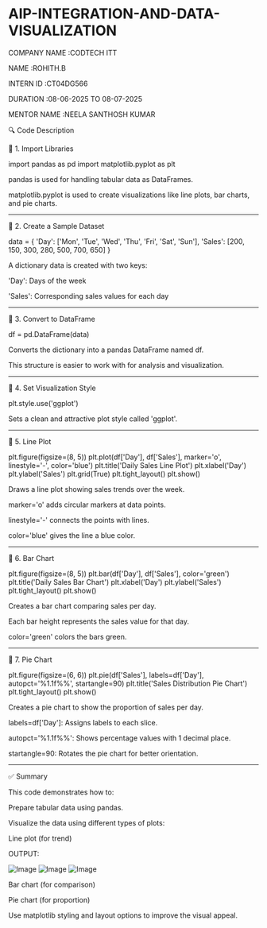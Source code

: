 # AIP-INTEGRATION-AND-DATA-VISUALIZATION

COMPANY NAME  :CODTECH ITT

NAME          :ROHITH.B

INTERN ID     :CT04DG566

DURATION      :08-06-2025 TO 08-07-2025

MENTOR NAME   :NEELA SANTHOSH KUMAR

🔍 Code Description

🔹 1. Import Libraries

import pandas as pd
import matplotlib.pyplot as plt

pandas is used for handling tabular data as DataFrames.

matplotlib.pyplot is used to create visualizations like line plots, bar charts, and pie charts.



---

🔹 2. Create a Sample Dataset

data = {
    'Day': ['Mon', 'Tue', 'Wed', 'Thu', 'Fri', 'Sat', 'Sun'],
    'Sales': [200, 150, 300, 280, 500, 700, 650]
}

A dictionary data is created with two keys:

'Day': Days of the week

'Sales': Corresponding sales values for each day




---

🔹 3. Convert to DataFrame

df = pd.DataFrame(data)

Converts the dictionary into a pandas DataFrame named df.

This structure is easier to work with for analysis and visualization.



---

🔹 4. Set Visualization Style

plt.style.use('ggplot')

Sets a clean and attractive plot style called 'ggplot'.



---

🔹 5. Line Plot

plt.figure(figsize=(8, 5))
plt.plot(df['Day'], df['Sales'], marker='o', linestyle='-', color='blue')
plt.title('Daily Sales Line Plot')
plt.xlabel('Day')
plt.ylabel('Sales')
plt.grid(True)
plt.tight_layout()
plt.show()

Draws a line plot showing sales trends over the week.

marker='o' adds circular markers at data points.

linestyle='-' connects the points with lines.

color='blue' gives the line a blue color.



---

🔹 6. Bar Chart

plt.figure(figsize=(8, 5))
plt.bar(df['Day'], df['Sales'], color='green')
plt.title('Daily Sales Bar Chart')
plt.xlabel('Day')
plt.ylabel('Sales')
plt.tight_layout()
plt.show()

Creates a bar chart comparing sales per day.

Each bar height represents the sales value for that day.

color='green' colors the bars green.



---

🔹 7. Pie Chart

plt.figure(figsize=(6, 6))
plt.pie(df['Sales'], labels=df['Day'], autopct='%1.1f%%', startangle=90)
plt.title('Sales Distribution Pie Chart')
plt.tight_layout()
plt.show()

Creates a pie chart to show the proportion of sales per day.

labels=df['Day']: Assigns labels to each slice.

autopct='%1.1f%%': Shows percentage values with 1 decimal place.

startangle=90: Rotates the pie chart for better orientation.



---

✅ Summary

This code demonstrates how to:

Prepare tabular data using pandas.

Visualize the data using different types of plots:

Line plot (for trend)

OUTPUT:

![Image](https://github.com/user-attachments/assets/11f6fcf9-3e1b-4be4-9c38-a348d30bbc52)
![Image](https://github.com/user-attachments/assets/e4b0649a-7a4b-4c1a-b854-405c3e3f9789)
![Image](https://github.com/user-attachments/assets/37d4af1f-5a4c-45c3-9728-c79ba16784b9)

Bar chart (for comparison)

Pie chart (for proportion)


Use matplotlib styling and layout options to improve the visual appeal.
